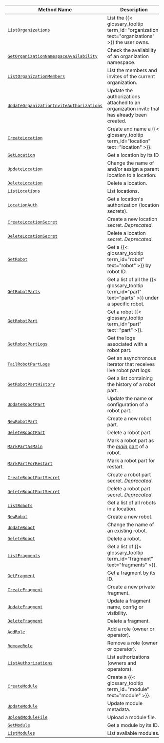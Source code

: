 <!-- prettier-ignore -->
Method Name | Description
----------- | -----------
[`ListOrganizations`](/program/apis/cloud/#listorganizations) | List the {{< glossary_tooltip term_id="organization" text="organizations" >}} the user owns.
[`GetOrganizationNamespaceAvailability`](/program/apis/cloud/#getorganizationnamespaceavailability) | Check the availability of an organization namespace.
[`ListOrganizationMembers`](/program/apis/cloud/#listorganizationmembers) | List the members and invites of the current organization.
[`UpdateOrganizationInviteAuthorizations`](/program/apis/cloud/#updateorganizationinviteauthorizations) | Update the authorizations attached to an organization invite that has already been created.
[`CreateLocation`](/program/apis/cloud/#createlocation) | Create and name a {{< glossary_tooltip term_id="location" text="location" >}}.
[`GetLocation`](/program/apis/cloud/#getlocation) | Get a location by its ID.
[`UpdateLocation`](/program/apis/cloud/#updatelocation ) | Change the name of and/or assign a parent location to a location.
[`DeleteLocation`](/program/apis/cloud/#deletelocation ) | Delete a location.
[`ListLocations`](/program/apis/cloud/#listlocations ) | List locations.
[`LocationAuth`](/program/apis/cloud/#locationauth ) | Get a location's authorization (location secrets).
[`CreateLocationSecret`](/program/apis/cloud/#createlocationsecret ) | Create a new location secret. *Deprecated*.
[`DeleteLocationSecret`](/program/apis/cloud/#deletelocationsecret ) | Delete a location secret. *Deprecated*.
[`GetRobot`](/program/apis/cloud/#getrobot ) | Get a {{< glossary_tooltip term_id="robot" text="robot" >}} by robot ID.
[`GetRobotParts`](/program/apis/cloud/#getrobotparts ) | Get a list of all the {{< glossary_tooltip term_id="part" text="parts" >}} under a specific robot.
[`GetRobotPart`](/program/apis/cloud/#getrobotpart ) | Get a robot {{< glossary_tooltip term_id="part" text="part" >}}.
[`GetRobotPartLogs`](/program/apis/cloud/#getrobotpartlogs ) | Get the logs associated with a robot part.
[`TailRobotPartLogs`](/program/apis/cloud/#tailrobotpartlogs ) | Get an asynchronous iterator that receives live robot part logs.
[`GetRobotPartHistory`](/program/apis/cloud/#getrobotparthistory ) | Get a list containing the history of a robot part.
[`UpdateRobotPart`](/program/apis/cloud/#updaterobotpart ) | Update the name or configuration of a robot part.
[`NewRobotPart`](/program/apis/cloud/#newrobotpart ) | Create a new robot part.
[`DeleteRobotPart`](/program/apis/cloud/#deleterobotpart ) | Delete a robot part.
[`MarkPartAsMain`](/program/apis/cloud/#markpartasmain ) | Mark a robot part as the [_main_ part](/manage/parts-and-remotes/#robot-parts) of a robot.
[`MarkPartForRestart`](/program/apis/cloud/#markpartforrestart ) | Mark a robot part for restart.
[`CreateRobotPartSecret`](/program/apis/cloud/#createrobotpartsecret ) | Create a robot part secret. *Deprecated*.
[`DeleteRobotPartSecret`](/program/apis/cloud/#deleterobotpartsecret ) | Delete a robot part secret. *Deprecated*.
[`ListRobots`](/program/apis/cloud/#listrobots ) | Get a list of all robots in a location.
[`NewRobot`](/program/apis/cloud/#newrobot ) | Create a new robot.
[`UpdateRobot`](/program/apis/cloud/#updaterobot ) | Change the name of an existing robot.
[`DeleteRobot`](/program/apis/cloud/#deleterobot ) | Delete a robot.
[`ListFragments`](/program/apis/cloud/#listfragments ) | Get a list of {{< glossary_tooltip term_id="fragment" text="fragments" >}}.
[`GetFragment`](/program/apis/cloud/#getfragment ) | Get a fragment by its ID.
[`CreateFragment`](/program/apis/cloud/#createfragment ) | Create a new private fragment.
[`UpdateFragment`](/program/apis/cloud/#updatefragment ) | Update a fragment name, config or visibility.
[`DeleteFragment`](/program/apis/cloud/#deletefragment ) | Delete a fragment.
[`AddRole`](/program/apis/cloud/#addrole ) | Add a role (owner or operator).
[`RemoveRole`](/program/apis/cloud/#removerole ) | Remove a role (owner or operator).
[`ListAuthorizations`](/program/apis/cloud/#listauthorizations ) | List authorizations (owners and operators).
[`CreateModule`](/program/apis/cloud/#createmodule ) | Create a {{< glossary_tooltip term_id="module" text="module" >}}.
[`UpdateModule`](/program/apis/cloud/#updatemodule ) | Update module metadata.
[`UploadModuleFile`](/program/apis/cloud/#uploadmodulefile ) | Upload a module file.
[`GetModule`](/program/apis/cloud/#getmodule ) | Get a module by its ID.
[`ListModules`](/program/apis/cloud/#listmodules ) | List available modules.
